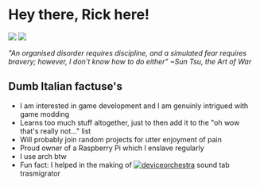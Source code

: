 # Hey there, Rick here!
![](https://img.shields.io/badge/🇮🇹%20Italian%20Juice-100%25-brightgreen?style=flat-square)
![](https://img.shields.io/badge/Made%20with%3A-❤%EF%B8%8F-red?style=flat-square)

_"An organised disorder requires discipline, and a simulated fear requires bravery; however, I don't know how to do either" ~Sun Tsu, the Art of War_

## Dumb Italian factuse's

- I am interested in game development and I am genuinly intrigued with game modding
- Learns too much stuff altogether, just to then add it to the "oh wow that's really not..." list
- Will probably join random projects for utter enjoyment of pain
- Proud owner of a Raspberry Pi which I enslave regularly
- I use arch btw
- Fun fact: I helped in the making of [![deviceorchestra](https://img.shields.io/youtube/views/lHZkLLRvZFw?label=DeviceOrchestra&style=social)](https://www.youtube.com/watch?v=lHZkLLRvZFw) sound tab trasmigrator

<br />
